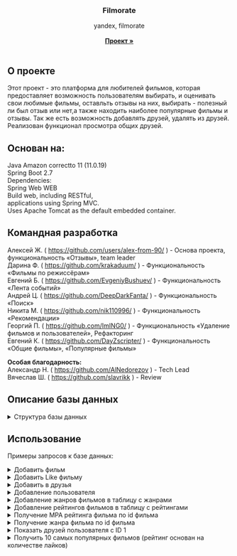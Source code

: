 <br/>

<h3 align="center">Filmorate</h3>
  <p align="center">
    yandex, filmorate
    <br/>
    <br/>
    <a href="https://github.com/alex-from-90/java-filmorate"><strong>Проект »</strong></a>
    <br/>
    <br/>
  </p>

## О проекте

Этот проект - это платформа для любителей фильмов, которая предоставляет возможность пользователям выбирать,  и оценивать свои любимые фильмы, оставльть отзывы на них, выбирать  - полезный ли был отзыв или нет,а также находить наиболее популярные фильмы и отзывы. Так же есть возможность добавлять друзей,
удалять из друзей.
Реализован функционал просмотра общих друзей.

## Основан на: 

Java Amazon correctto 11 (11.0.19)<br>
Spring Boot 2.7<br>
Dependencies:<br>
Spring Web WEB<br>
Build web, including RESTful,<br>
applications using Spring MVC. <br>
Uses Apache Tomcat as the default embedded container.<br>

## Командная разработка
Алексей Ж. ( https://github.com/users/alex-from-90/ ) - Основа проекта, функциональность «Отзывы», team leader<br>
Дарина Ф. ( https://github.com/krakaduum/ ) - Функциональность «Фильмы по режиссёрам»<br>
Евгений Б. ( https://github.com/EvgeniyBushuev/ ) - Функциональность «Лента событий»<br>
Андрей Ц. ( https://github.com/DeepDarkFanta/ ) - Функциональность «Поиск»<br>
Никита М. ( https://github.com/nik110996/ ) - Функциональность «Рекомендации»<br>
Георгий П. ( https://github.com/ImING0/ ) - Функциональность «Удаление фильмов и пользователей», Рефакторинг<br>
Евгений К. ( https://github.com/DayZscripter/ ) - Функциональность «Общие фильмы», «Популярные фильмы»<br>

**Особая благодарность:**<br> 
Александр Н. ( https://github.com/AlNedorezov ) - Tech Lead<br>
Вячеслав Ш. ( https://github.com/slavrikk ) - Review

## Описание базы данных
<details><summary>Структура базы данных</summary>
<a href = "diagram.png" target ="_blank"><img src="diagram.png" alt="Logo" /></a>

**Таблица ratings_mpa:**

- id: уникальный идентификатор рейтинга (автоинкрементируемое целое число).
- name: название рейтинга (строка длиной до 255 символов).
- description: описание рейтинга (строка длиной до 255 символов).

**Таблица films:**

- id: уникальный идентификатор фильма (автоинкрементируемое целое число).
- name: название фильма (строка длиной до 255 символов).
- description: описание фильма (строка длиной до 200 символов).
- release_date: дата выпуска фильма.
- duration: продолжительность фильма (целое число).
- rating_id: идентификатор рейтинга фильма (ссылка на таблицу ratings_mpa).

**Таблица genres:**

- id: уникальный идентификатор жанра (автоинкрементируемое целое число).
- name: название жанра (строка длиной до 255 символов).

**Таблица film_genres:**

- film_id: идентификатор фильма (ссылка на таблицу films).
- genre_id: идентификатор жанра (ссылка на таблицу genres).
- Составной первичный ключ (film_id, genre_id).

**Таблица users:**

- id: уникальный идентификатор пользователя (автоинкрементируемое целое число).
- email: адрес электронной почты пользователя (строка длиной до 255 символов).
- login: логин пользователя (строка длиной до 255 символов).
- name: имя пользователя (строка длиной до 255 символов).
- birthday: дата рождения пользователя.

**Таблица film_likes:**

- film_id: идентификатор фильма (ссылка на таблицу films).
- user_id: идентификатор пользователя (ссылка на таблицу users).
- Составной первичный ключ (film_id, user_id).

**Таблица friends:**

- user_id: идентификатор пользователя (ссылка на таблицу users).
- friend_id: идентификатор друга пользователя (ссылка на таблицу users).
- status: статус дружбы (логическое значение).

**Таблица feeds:**

- event_id: уникальный идентификатор события.
- timestamp: временная метка события.
- user_id: идентификатор пользователя, связанного с событием.
- event_type: тип события (тип данных: varchar) с максимальной длиной 10 символов.
- operation: операция, связанная с событием , максимальной длиной 10 символов.
- entity_id: идентификатор сущности, связанной с событием.

**Таблица reviews:**

- review_id: уникальный идентификатор обзора (автоинкрементируемое целое число)
- content: содержание обзора с максимальной длиной 200 символов.
- is_positive: флаг, указывающий на то, является ли обзор положительным.
- user_id: идентификатор пользователя, связанного с обзором , который ссылается на столбец "id" в таблице "users".
- film_id: идентификатор фильма, связанного с обзором , который ссылается на столбец "id" в таблице "films".
- useful: число, указывающее на количество полезных голосов для обзора.

**Таблица review_like**

- review_id: идентификатор обзора, на который относится "лайк", который ссылается на столбец "review_id" в таблице "reviews".
- user_id: идентификатор пользователя, который оставил "лайк", который ссылается на столбец "id" в таблице "users".
- is_useful: флаг, указывающий, является ли "лайк" полезным (тип данных: boolean).
- Первичный ключ состоит из столбцов "review_id" и "user_id".

**Таблица DIRECTORS:** 

- ID: поле(автоинкрементируемое целое число), которое служит первичным ключом таблицы.
- NAME: строковое поле с максимальной длиной 255 символов, предназначенное для хранения имени режиссера.
- В данной таблице будут храниться данные о режиссерах. Каждая запись будет иметь уникальный идентификатор (ID), и будет содержать информацию о имени режиссера (NAME).

**Таблица FILMS_DIRECTORS:**

- film_id: целочисленное поле, которое является внешним ключом, ссылается на поле "id" в таблице "films" 
- director_id: целочисленное поле, которое является внешним ключом, ссылается на поле "id" в таблице "directors"


</details>

## Использование

Примеры запросов к базе данных:


 <details><summary>Добавить фильм</summary>
    <pre>
   INSERT INTO film (film_id, title, description, duration, release_date)
VALUES (ID, 'TITLE', 'DESCRIPTION', DURATION , 'RELEASE (YYYY-MM-DD)';
</pre>

**Так же  нужно добавить жанр и рейтинг MPA**

<pre>
INSERT INTO film_genre (film_id, genre_id, mpa_rating_id)
VALUES (FILM_ID, GENRE_ID, MPA_RATING_ID);
    </pre>

Список жанров с id:
- **1** Комедия.
- **2** Драма.
- **3** Мультфильм.
- **4** Триллер.
- **5** Документальный.
- **6** Боевик.

Список рейтингов с id:
- **1** G — у фильма нет возрастных ограничений,
- **2** PG — детям рекомендуется смотреть фильм с родителями,
- **3** PG-13 — детям до 13 лет просмотр не желателен,
- **4** R — лицам до 17 лет просматривать фильм можно только в присутствии взрослого,
- **5** NC-17 — лицам до 18 лет просмотр запрещён.
   </details>


   <details><summary>Добавить Like фильму</summary>
    <pre>
    lINSERT INTO film_like (film_id, user_id)  VALUES (FILM_ID, 1);
    </pre>
   </details>

   <details><summary>Добавить в друзья</summary>
    <pre>
INSERT INTO friends (user_id, friend_id, status)  VALUES (USER_ID, FRIEND_ID, 'FALSE')
    </pre>

**Подтверждение дружбы**

<pre>
UPDATE friends
SET status = TRUE
WHERE user_id = ID_ПОЛЬЗОВАТЕЛЯ;
    </pre>

   </details>


   <details><summary>Добавление пользователя</summary>
    <pre>
   INSERT INTO "user" (user_id, email, login, name, birthdate)
VALUES (ID, 'USER_EMAIL', 'USER_LOGIN', 'USER_NAME', 'DATA OF BIRTHDAY YYYY-MM-DD');
    </pre>

**Пример обновления данных пользователя**

<pre>
UPDATE "user"
SET email = 'NEW_EMAIL'
WHERE user_id = ID;
</pre>
   </details>

<details><summary>Добавление жанров фильмов в таблицу с жанрами</summary>
    <pre>
INSERT INTO genres (genre_id, genre_name) VALUES (4, 'Триллер');
INSERT INTO genres (genre_id, genre_name) VALUES (5, 'Документальный');
INSERT INTO genres (genre_id, genre_name) VALUES (6, 'Боевик');
  </pre>
 </details>

<details><summary>Добавление рейтингов фильмов в таблицу с рейтингами</summary>
    <pre>
INSERT INTO mpa_rating (mpa_rating_id, mpa_name) VALUES (2, 'PG');
  </pre>
 </details>

<details><summary>Получение MPA рейтинга фильма по id фильма</summary>
    <pre>
SELECT mpa.mpa_name
FROM film_genre fg
JOIN mpa_rating mpa ON fg.mpa_rating_id = mpa.mpa_rating_id
WHERE fg.film_id = FILM_ID;
  </pre>
 </details>

<details><summary>Получение жанра фильма по id фильма</summary>
    <pre>
SELECT g.genre_name
FROM film_genre fg
JOIN genres g ON fg.genre_id = g.genre_id
WHERE fg.film_id = FILM_ID;
  </pre>
 </details>

<details><summary>Показать друзей пользователя c ID 1</summary>
    <pre>
SELECT u.user_id, u.name, u.email
FROM friends f
JOIN "user" u ON f.friend_id = u.user_id
WHERE f.user_id = 1 AND f.status = true;
  </pre>
 </details>

<details><summary>Получить 10 самых популярных фильмов (рейтинг основан на количестве лайков) </summary>
    <pre>
SELECT f.film_id, f.title, COUNT(DISTINCT fl.user_id) AS like_count
FROM film f
LEFT JOIN film_like fl ON f.film_id = fl.film_id
GROUP BY f.film_id, f.title
ORDER BY like_count DESC
LIMIT 10;
  </pre>
 </details>










